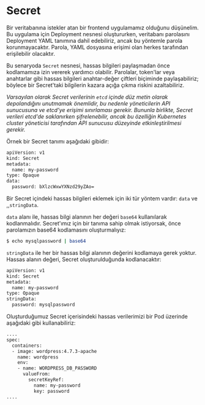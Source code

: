 
# Secret

Bir veritabanına istekler atan bir frontend uygulamamız olduğunu düşünelim. Bu uygulama için Deployment nesnesi oluştururken, veritabanı parolasını Deployment YAML tanımına  dahil edebiliriz, ancak bu yöntemle parola korunmayacaktır. Parola, YAML dosyasına erişimi olan herkes tarafından erişilebilir olacaktır.

Bu senaryoda `Secret` nesnesi, hassas bilgileri paylaşmadan önce kodlamamıza izin vererek yardımcı olabilir. Parolalar, token'lar veya anahtarlar gibi hassas bilgileri anahtar-değer çiftleri biçiminde paylaşabiliriz; böylece bir Secret'taki bilgilerin kazara açığa çıkma riskini azaltabiliriz. 

*Varsayılan olarak Secret verilerinin `etcd` içinde düz metin olarak depolandığını unutmamak önemlidir, bu nedenle yöneticilerin API sunucusuna ve etcd'ye erişimi sınırlaması gerekir. Bununla birlikte, Secret verileri etcd'de saklanırken şifrelenebilir, ancak bu özelliğin Kubernetes cluster yöneticisi tarafından API sunucusu düzeyinde etkinleştirilmesi gerekir.*

Örnek bir Secret tanımı aşağıdaki gibidir:
```bash
apiVersion: v1
kind: Secret
metadata:
  name: my-password
type: Opaque
data:
  password: bXlzcWxwYXNzd29yZAo=
```

Bir Secret içindeki hassas bilgileri eklemek için iki tür yöntem vardır: `data` ve ,,`stringData`.

`data` alanı ile, hassas bilgi alanının her değeri `base64` kullanılarak kodlanmalıdır. Secret'ımız için bir tanıma sahip olmak istiyorsak, önce parolamızın base64 kodlamasını oluşturmalıyız:

```bash
$ echo mysqlpassword | base64
```
`stringData` ile her bir hassas bilgi alanının değerini kodlamaya gerek yoktur. Hassas alanın değeri, Secret oluşturulduğunda kodlanacaktır:
```bash
apiVersion: v1
kind: Secret
metadata:
  name: my-password
type: Opaque
stringData:
  password: mysqlpassword
```

Oluşturduğumuz Secret içerisindeki hassas verilerimizi bir Pod üzerinde aşağıdaki gibi kullanabiliriz:

```bash
....
spec:
  containers:
  - image: wordpress:4.7.3-apache
    name: wordpress
    env:
    - name: WORDPRESS_DB_PASSWORD
      valueFrom:
        secretKeyRef:
          name: my-password
          key: password
....
```